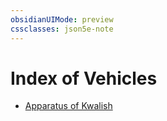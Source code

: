 ```yaml
---
obsidianUIMode: preview
cssclasses: json5e-note
---
```

# Index of Vehicles

- [Apparatus of Kwalish](git/3-Mechanics/CLI/vehicles/apparatus-of-kwalish.md)
